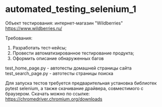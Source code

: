# automated_testing_selenium_1

Объект тестирования: интернет-магазин "Wildberries" https://www.wildberries.ru/

Требования:
1. Разработать тест-кейсы;
2. Провести автоматизированное тестирование продукта;
3. Оформить описание обнаруженных багов

test_home_page.py - автотесты домашней страницы сайта
test_search_page.py - автотесты страницы поиска

Для запуска тестов требуется предварительная установка библиотек pytest selenium, а также скачивание драйвера, совместимого с браузером. Скачать можно по ссылке: https://chromedriver.chromium.org/downloads
